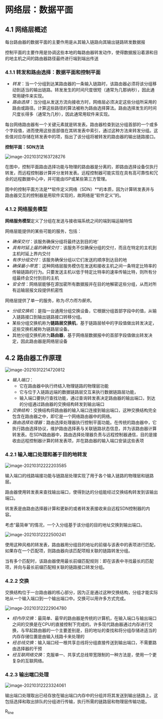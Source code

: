 # 网络层：数据平面

## 4.1 网络层概述

每台路由器的数据平面的主要作用是从其输入链路向其输出链路转发数据报

控制平面的主要作用是协调这些本地的每路由器转发动作，使得数据报沿着源和目的地主机之间的路由器路径最终进行端到端出传送

### 4.1.1 转发和路由选择：数据平面和控制平面

- *转发*：当一个分组到达某路由器的一条输入链路时，该路由器必须将该分组移动到适当的输出链路。转发发生的时间尺度很短（通常为几那纳秒），因此通常用硬件来实现。
- *路由选择*：当分组从发送方流向接收方时，网络层必须决定这些分组所采用的路由或路径。计算这些路径的算法被称为路由选择算法。路由选择发生的时间尺度长得多（通常为几秒），因此通常用软件来实现。

每台网络路由器有一个关键元素就是转发表。路由器检查到达分组首部的一个或多个字段值，进而使用这些首部值在其转发表中索引，通过这种方法来转发分组。这些值对应存储在转发表中的项，指出了该分组将被转发的路由器的输出链路接口。

**控制平面：SDN方法**

![image-20210312163728276](C:\Users\Silhouette76\AppData\Roaming\Typora\typora-user-images\image-20210312163728276.png)

在图中，控制平面路由选择功能与物理的路由器是分离的，即路由选择设备仅执行转发，而远程控制器计算并分发转发表。远程控制器可能实现在具有高可靠性和冗余的远程数据中心中，并可能由ISP或某些第三方管理。

图中的控制平面方法是**软件定义网络（SDN）**的本质，因为计算转发表并与路由器交互的控制器是用软件实现的，故网络是“软件定义”的。

### 4.1.2 网络服务模型

**网络服务模型**定义了分组在发送与接收端系统之间的端到端运输特性

网络层能提供的某些可能的服务，包括：

- *确保交付*：该服务确保分组将最终达到目的地‘
- *具有时延上届的确保交付*：该服务不仅确保分组的交付，而且在特定的主机到主机时延上界内交付
- *有序分组交付*：该服务确保分组以它们发送的顺序到达目的地
- *确保最小带宽*：这种网络层服务模仿在发送和接收主机之间一条特定比特率的传输链路的行为。只要发送主机以低于特定比特率的速率传输比特，则所有分组最终会交付到目的主机
- *安全性*：网络层能够在源加密所有数据报并在目的地解密这些分组，从而对所有运输层报文段提供机密性

网络层提供了单一的服务，称为*尽力而为服务*。



- *分组交换机*：是指一台通用分组交换设备，它根据分组首部字段中的值，从输入链路接口到输出链路接口转移分组。
- 某些分组交换机称为**链路层交换机**，基于链路层帧中的字段值做出转发决定，这些交换机被称为链路层设备。
- 其他分组交换机称为**路由器**，基于网络层数据报中的首部字段值做出转发决定，因此路由器是网络层设备



## 4.2 路由器工作原理

![image-20210312214720812](C:\Users\Silhouette76\AppData\Roaming\Typora\typora-user-images\image-20210312214720812.png)

- *输入端口*：
  - 它在路由器中执行终结入物理链路的物理层功能
  - 它与位于入链路远端的数据链路层交互来执行数据链路层功能，
  - 输入端口要执行查找功能，通过查询转发表决定路由器的输出端口，到达的分组通过路由器的交换结构转发到输出端口
- *交换结构*：交换结构将路由器的输入端口连接到输出端口，这种交换结构完全包含在路由器之中，即它是一个网络路由器中的网络。
- *路由选择处理器*：路由选择处理器执行控制平面功能。在传统的路由器中，它执行路由选择协议，维护路由选择表与关联链路状态信息，并为该路由器计算转发表。在SDN路由器中，路由选择处理器负责与远程控制器通信，目的是接收由远程控制器计算的转发表项，并在路由器的输入端口安装这些表项



### 4.2.1 输入端口处理和基于目的地转发

![image-20210312222203585](C:\Users\Silhouette76\AppData\Roaming\Typora\typora-user-images\image-20210312222203585.png)

输入端口的线路端接功能与链路层处理实现了用于各个输入链路的物理层和链路层。

路由器使用转发表来查找输出端口，使得到达的分组能经过交换结构转发到该输出端口。

转发表是由路由选择器计算和更新的或者转发表接收来自远程SDN控制器的内容。

考虑“最简单”的情况，一个入分组基于该分组的目的地址交换到输出端口。

![image-20210312222500241](C:\Users\Silhouette76\AppData\Roaming\Typora\typora-user-images\image-20210312222500241.png)

使用这种风格的转发表，路由器用分组目的地址的前缀与该表中的表项进行匹配，如果存在一个匹配项，则路由器向该匹配项相关联的链路转发分组。

当有多个匹配时，该路由器使用最长前缀匹配规则：即在该表中寻找最长的匹配项，并向与最长前缀匹配相关联的链路接口转发分组。

### 4.2.2 交换

交换结构位于一台路由器的核心部分，因为正是通过这种交换结构，分组才能实际地从一个输入端口到一个输出端口中。交换可以用许多方式完成。

![image-20210312222904780](C:\Users\Silhouette76\AppData\Roaming\Typora\typora-user-images\image-20210312222904780.png)

- *经内存交换*：最简单、最早的路由器是传统的计算机，在输入端口与输出端口之间的交换是在CPU的直接控制下完成的。许多现代路由器通过内存进行交换，与早起路由器的一个主要差别是，目的地址的查找和将分组存储进适当的内存存储位置是由输入线路卡来处理的
- *经总线交换*：输入端口经一根共享总线将分组直接传送到输出端口，不需要路由选择器的干预
- *经互联网络交换*：克服单一、共享式总线带宽限制的一种方法是，使用一个更复杂的互联网络。

### 4.2.3 输出端口处理

![image-20210312223324061](C:\Users\Silhouette76\AppData\Roaming\Typora\typora-user-images\image-20210312223324061.png)

输出端口处理取出已经存放在输出端口内存中的分组并将其发送到输出链路上。这包括选择和取出排队的分组进行传输，执行所需的链路层和物理层传输功能。

R<sub>line</sub>
